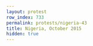 ```yaml
---
layout: protest
row_index: 733
permalink: protests/nigeria-43
title: Nigeria, October 2015
hidden: true
---
```

